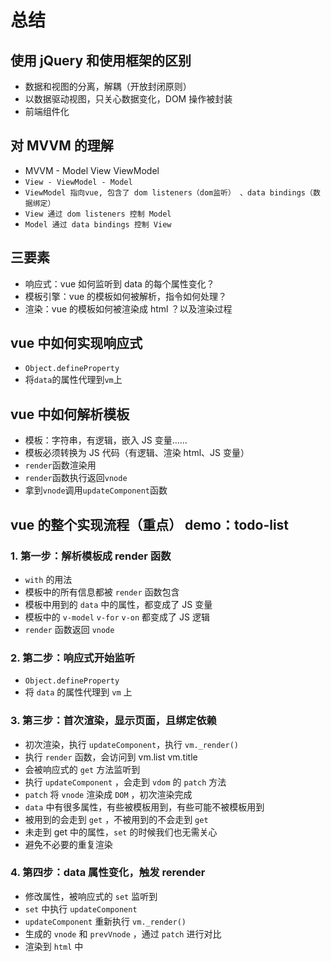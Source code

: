 # 总结
## 使用 jQuery 和使用框架的区别
- 数据和视图的分离，解耦（开放封闭原则）
- 以数据驱动视图，只关心数据变化，DOM 操作被封装
- 前端组件化

## 对 MVVM 的理解
- MVVM - Model View ViewModel
- `View - ViewModel - Model`
- `ViewModel 指向vue, 包含了 dom listeners（dom监听） 、data bindings（数据绑定）`
- `View 通过 dom listeners 控制 Model`
- `Model 通过 data bindings 控制 View`

## 三要素
- 响应式：vue 如何监听到 data 的每个属性变化？
- 模板引擎：vue 的模板如何被解析，指令如何处理？
- 渲染：vue 的模板如何被渲染成 html ？以及渲染过程

##  vue 中如何实现响应式
- `Object.defineProperty`
- 将`data`的属性代理到`vm`上

##  vue 中如何解析模板
- 模板：字符串，有逻辑，嵌入 JS 变量……
- 模板必须转换为 JS 代码（有逻辑、渲染 html、JS 变量）
- `render`函数渲染用
- `render`函数执行返回`vnode`
- 拿到`vnode`调用`updateComponent`函数
##  vue 的整个实现流程（重点） demo：todo-list
### 1. 第一步：解析模板成 render 函数
- `with` 的用法
- 模板中的所有信息都被 `render` 函数包含
- 模板中用到的 `data` 中的属性，都变成了 JS 变量
- 模板中的 `v-model`  `v-for`  `v-on` 都变成了 JS 逻辑
- `render` 函数返回 `vnode`

### 2. 第二步：响应式开始监听
- `Object.defineProperty`
- 将 `data` 的属性代理到 `vm` 上

### 3. 第三步：首次渲染，显示页面，且绑定依赖
- 初次渲染，执行 `updateComponent`，执行 `vm._render()`
- 执行 `render` 函数，会访问到 vm.list vm.title
- 会被响应式的 `get` 方法监听到
- 执行 `updateComponent` ，会走到 `vdom` 的 `patch` 方法
- `patch` 将 `vnode` 渲染成 `DOM` ，初次渲染完成
- `data` 中有很多属性，有些被模板用到，有些可能不被模板用到
- 被用到的会走到 `get` ，不被用到的不会走到 `get`
- 未走到 get 中的属性，`set` 的时候我们也无需关心
- 避免不必要的重复渲染

### 4. 第四步：data 属性变化，触发 rerender
- 修改属性，被响应式的 `set` 监听到
- `set` 中执行 `updateComponent`
- `updateComponent` 重新执行 `vm._render()`
- 生成的 `vnode` 和 `prevVnode` ，通过 `patch` 进行对比
- 渲染到 `html` 中

